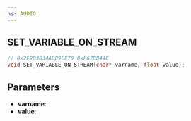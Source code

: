 ```yaml
---
ns: AUDIO
---
```

## SET_VARIABLE_ON_STREAM

```c
// 0x2F9D3834AEB9EF79 0xF67BB44C
void SET_VARIABLE_ON_STREAM(char* varname, float value);
```


## Parameters
* **varname**:
* **value**:

